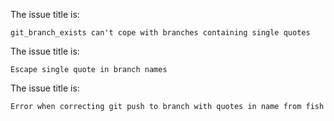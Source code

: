 The issue title is:

```text
git_branch_exists can't cope with branches containing single quotes
```

The issue title is:

```text
Escape single quote in branch names
```

The issue title is:

```text
Error when correcting git push to branch with quotes in name from fish
```